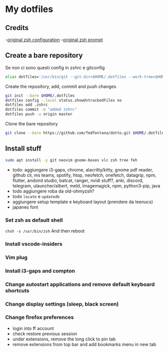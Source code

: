 # My dotfiles

## Credits
-[original zsh configuration](https://github.com/ChristianChiarulli/Machfiles)
-[original zsh prompt](https://github.com/ohmyzsh/ohmyzsh/blob/master/themes/eastwood.zsh-theme)

## Create a bare repository

Se non ci sono questi config in zshrc e gitconfig
```sh
alias dotfiles='/usr/bin/git --git-dir=$HOME/.dotfiles --work-tree=$HOME
```

Create the repository, add, commit and push changes
```sh
git init --bare $HOME/.dotfiles
dotfiles config --local status.showUntrackedFiles no
dotfiles add .zshrc
dotfiles commit -m "added zshrc"
dotfiles push -u origin master
```

Clone the bare repository
```sh
git clone --bare https://github.com/fedfontana/dotto.git $HOME/.dotfiles
```

## Install stuff

```sh
sudo apt install -y git neovim gnome-boxes vlc zsh tree feh
```
- todo: aggiungere i3-gaps, chrome, alacritty/kitty, gnome pdf reader, github cli, ms teams, spotify, htop, neofetch, onefetch, datagrip, npm, flutter, andoird studio, batcat, ranger, nvidi stuff?, anki, discord, telegram, ulauncher/albert, meld, imagemagick, npm, python3-pip, java
- todo aggiungere roba da old-ohmyzsh?
- todo `locate` e `updatedb`
- aggiungere setup template e keyboard layout (prendere da leenucs)
- japanes font
### Set zsh as default shell

`chsh -s /usr/bin/zsh`
And then reboot

### Install vscode-insiders

### Vim plug

### Install i3-gaps and compton

### Change autostart applications and remove default keyboard shortcuts

### Change display settings (sleep, black screen)

### Change firefox preferences
- login into ff account
- check restore previous session
- under extensions, remove the long click to pin tab
- remove extensions from top bar and add bookmarks menu in new tab
